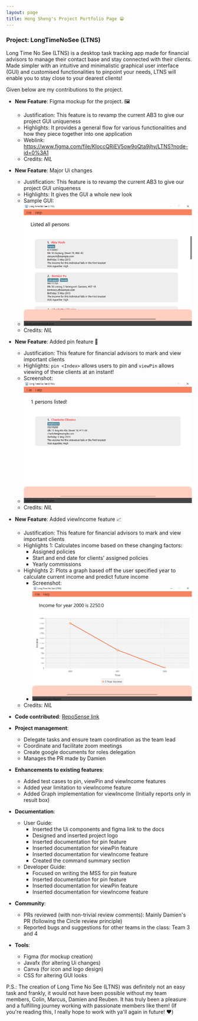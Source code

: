 ```yaml
---
layout: page
title: Hong Sheng's Project Portfolio Page 😁
---
```


### Project: LongTimeNoSee (LTNS)

Long Time No See (LTNS) is a desktop task tracking app made for financial advisors to manage their contact base and stay connected with their clients. Made simpler with an intuitive and minimalistic graphical user interface (GUI) and customised functionalities to pinpoint your needs, LTNS will enable you to stay close to your dearest clients!

Given below are my contributions to the project.

* **New Feature**: Figma mockup for the project. 🖼️
    * Justification: This feature is to revamp the current AB3 to give our project GUI uniqueness
    * Highlights:  It provides a general flow for various functionalities and how they piece together into one application
    * Weblink: https://www.figma.com/file/KloccQRiEV5ow9oQta9jhy/LTNS?node-id=0%3A1
    * Credits: *NIL*

* **New Feature**: Major Ui changes
  * Justification: This feature is to revamp the current AB3 to give our project GUI uniqueness
  * Highlights: It gives the GUI a whole new look
  * Sample GUI:
  * <img src="..\images\sampleGUI.png">
  * Credits: *NIL*

* **New Feature**: Added pin feature 📌
  * Justification: This feature for financial advisors to mark and view important clients
  * Highlights: `pin <Index>` allows users to pin and `viewPin` allows viewing of these clients at an instant!
  * Screenshot:
  * <img src="..\images\viewPin.png">
  * Credits: *NIL*

* **New Feature**: Added viewIncome feature 📈
    * Justification: This feature for financial advisors to mark and view important clients
    * Highlights 1: Calculates income based on these changing factors:
      * Assigned policies
      * Start and end date for clients' assigned policies
      * Yearly commissions
    * Highlights 2: Plots a graph based off the user specified year to calculate current income and predict future income
      * Screenshot:
      * <img src="..\images\viewIncome.png">
    * Credits: *NIL*

* **Code contributed**: [RepoSense link](https://nus-cs2103-ay2223s1.github.io/tp-dashboard/?search=hongshenggg&breakdown=true&sort=groupTitle&sortWithin=title&since=2022-09-16&timeframe=commit&mergegroup=&groupSelect=groupByRepos&checkedFileTypes=docs~functional-code~test-code~other)

* **Project management**:
    * Delegate tasks and ensure team coordination as the team lead
    * Coordinate and facilitate zoom meetings
    * Create google documents for roles delegation
    * Manages the PR made by Damien

* **Enhancements to existing features**:
    * Added test cases to pin, viewPin and viewIncome features
    * Added year limitation to viewIncome feature
    * Added Graph implementation for viewIncome (Initially reports only in result box)

* **Documentation**:
    * User Guide:
        * Inserted the Ui components and figma link to the docs
        * Designed and inserted project logo
        * Inserted documentation for pin feature
        * Inserted documentation for viewPin feature
        * Inserted documentation for viewIncome feature
        * Created the command summary section
    * Developer Guide:
        * Focused on writing the MSS for pin feature
        * Inserted documentation for pin feature
        * Inserted documentation for viewPin feature
        * Inserted documentation for viewIncome feature

* **Community**:
    * PRs reviewed (with non-trivial review comments): Mainly Damien's PR (following the Circle review principle)
    * Reported bugs and suggestions for other teams in the class: Team 3 and 4

* **Tools**:
    * Figma (for mockup creation)
    * Javafx (for altering Ui changes)
    * Canva (for icon and logo design)
    * CSS for altering GUI looks

P.S.: The creation of Long Time No See (LTNS) was definitely not an easy task and frankly, it would not have been possible without my team members, Colin, Marcus, Damien and Reuben. It has truly been a pleasure and a fulfilling journey working with passionate members like them! (If you're reading this, I really hope to work with ya'll again in future! ❤️)

